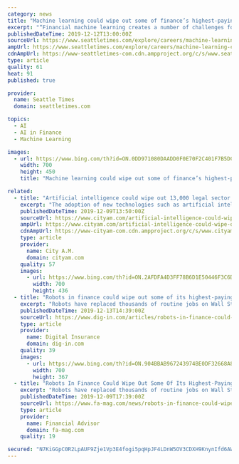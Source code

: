 ```yaml
---
category: news
title: "Machine learning could wipe out some of finance’s highest-paying jobs"
excerpt: "“Financial machine learning creates a number of challenges for the 6.14 million people employed ... but because they are not trained to work alongside algorithms,” Lopez de Prado told the U.S. House Committee on Financial Services. During the almost two-hour hearing, lawmakers asked experts about racial and gender bias in AI, competition ..."
publishedDateTime: 2019-12-12T13:00:00Z
sourceUrl: https://www.seattletimes.com/explore/careers/machine-learning-could-wipe-out-some-of-finances-highest-paying-jobs/
ampUrl: https://www.seattletimes.com/explore/careers/machine-learning-could-wipe-out-some-of-finances-highest-paying-jobs/?amp=1
cdnAmpUrl: https://www-seattletimes-com.cdn.ampproject.org/c/s/www.seattletimes.com/explore/careers/machine-learning-could-wipe-out-some-of-finances-highest-paying-jobs/?amp=1
type: article
quality: 61
heat: 91
published: true

provider:
  name: Seattle Times
  domain: seattletimes.com

topics:
  - AI
  - AI in Finance
  - Machine Learning

images:
  - url: https://www.bing.com/th?id=ON.0DD971080DAADD0F0E70F2C401F7B5DC
    width: 700
    height: 450
    title: "Machine learning could wipe out some of finance’s highest-paying jobs"

related:
  - title: "Artificial intelligence could wipe out 13,000 legal sector jobs"
    excerpt: "The adoption of new technologies such as artificial intelligence could lead to the UK legal sector shedding 13,000 jobs, according to a report by the Law Society of England and Wales. The report on the future shape of the legal workforce projected a 13,000 fall in the number of jobs by 2027, equivalent to a four per cent drop. The body said the ..."
    publishedDateTime: 2019-12-09T13:50:00Z
    sourceUrl: https://www.cityam.com/artificial-intelligence-could-wipe-out-13000-legal-sector-jobs/
    ampUrl: https://www.cityam.com/artificial-intelligence-could-wipe-out-13000-legal-sector-jobs/amp/
    cdnAmpUrl: https://www-cityam-com.cdn.ampproject.org/c/s/www.cityam.com/artificial-intelligence-could-wipe-out-13000-legal-sector-jobs/amp/
    type: article
    provider:
      name: City A.M.
      domain: cityam.com
    quality: 57
    images:
      - url: https://www.bing.com/th?id=ON.2AFDFA4D3FF78B6D1E50446F3C6DDEC3
        width: 700
        height: 436
  - title: "Robots in finance could wipe out some of its highest-paying jobs"
    excerpt: "Robots have replaced thousands of routine jobs on Wall Street. Now, they’re coming for higher-ups. That’s the contention of Marcos Lopez de Prado, a Cornell University professor and the former head of machine learning at AQR Capital Management LLC, who testified in Washington on Friday about the impact of artificial intelligence on capital ..."
    publishedDateTime: 2019-12-13T14:39:00Z
    sourceUrl: https://www.dig-in.com/articles/robots-in-finance-could-wipe-out-some-of-its-highest-paying-jobs
    type: article
    provider:
      name: Digital Insurance
      domain: dig-in.com
    quality: 39
    images:
      - url: https://www.bing.com/th?id=ON.904BBAB967243974BE0DF32668A8F65B
        width: 700
        height: 367
  - title: "Robots In Finance Could Wipe Out Some Of Its Highest-Paying Jobs"
    excerpt: "Robots have replaced thousands of routine jobs on Wall Street. Now, they’re coming for higher-ups. That’s the contention of Marcos Lopez de Prado, a Cornell University professor and the former head of machine learning at AQR Capital Management LLC, who testified in Washington on Friday about the impact of artificial intelligence on capital ..."
    publishedDateTime: 2019-12-09T17:39:00Z
    sourceUrl: https://www.fa-mag.com/news/robots-in-finance-could-wipe-out-some-of-its-highest-paying-jobs-53131.html
    type: article
    provider:
      name: Financial Advisor
      domain: fa-mag.com
    quality: 19

secured: "N7KiGGpC0R2LpAUF9Zje1Vp3E4fogi5pqHpJF4LDnW5OV3CDXH9KnynIfd6AWYUR94y1AU21P92TqFId0T5MuY1z0DXMWs0w1e8g1fg7nCMJrkBe0XWNlS8zbWyJzKivYJd/O3yo5/5rc7aoK1wrWRpskeerK1hut6eLizppcnA0p273nhyb0ibSoaXHC2Q54LnAFv4W7J3NA5jklzWiEyaDtBHjlHkcGO5BzhiUxAByLyENO4UuNEIzKCRu/URJ7i+vZP73nHH52EkGLZOwAg==;CDxSRwswXkRjWL7zCcuBBA=="
---
```


